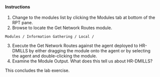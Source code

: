 #### Instructions

1. Change to the modules list by clicking the Modules tab at bottom of the RPT pane. 
2. Browse to locate the Get Network Routes module.  
```
Modules / Information Gathering / Local /
```
3. Execute the Get Network Routes against the agent deployed to HR-DMILLS by either dragging the module onto the agent or by selecting the agent and double-clicking the module. 
4. Examine the Module Output. What does this tell us about HR-DMILLS? 


This concludes the lab exercise.
